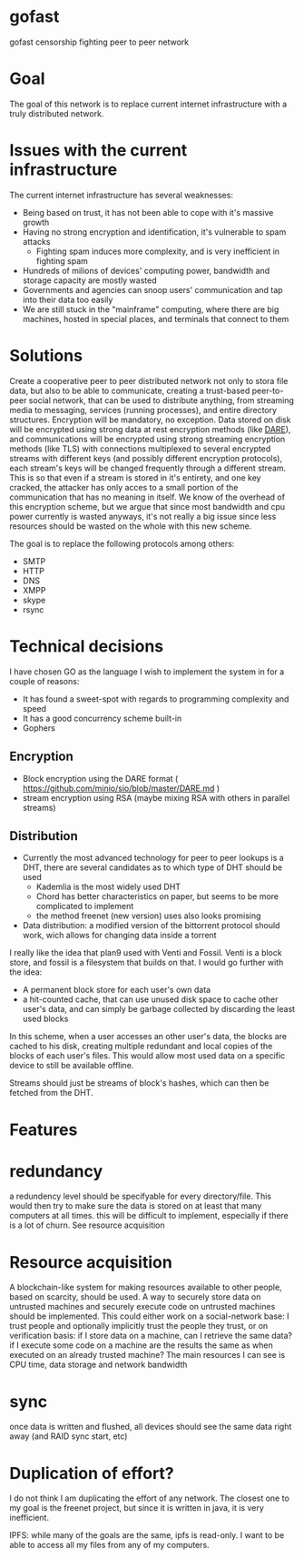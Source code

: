 gofast
======

gofast censorship fighting peer to peer network

Goal
======

The goal of this network is to replace current internet infrastructure with a truly distributed network.

Issues with the current infrastructure
======================================

The current internet infrastructure has several weaknesses:

  * Being based on trust, it has not been able to cope with it's massive growth
  * Having no strong encryption and identification, it's vulnerable to spam attacks
    * Fighting spam induces more complexity, and is very inefficient in fighting spam
  * Hundreds of milions of devices' computing power, bandwidth and storage capacity are mostly wasted
  * Governments and agencies can snoop users' communication and tap into their data too easily
  * We are still stuck in the "mainframe" computing, where there are big machines, hosted in special places,  and terminals that connect to them

Solutions
=========

Create a cooperative peer to peer distributed network not only to stora file data, but also to be able to communicate, creating a trust-based peer-to-peer social network, that can be used to distribute anything, from streaming media to messaging, services (running processes), and entire directory structures. Encryption will be mandatory, no exception. Data stored on disk will be encrypted using strong data at rest encryption methods (like [DARE](https://github.com/minio/sio/blob/master/DARE.md)), and communications will be encrypted using strong streaming encryption methods (like TLS) with connections multiplexed to several encrypted streams with different keys (and possibly different encryption protocols), each stream's keys will be changed frequently through a different stream. This is so that even if a stream is stored in it's entirety, and one key cracked, the attacker has only acces to a small portion of the communication that has no meaning in itself. We know of the overhead of this encryption scheme, but we argue that since most bandwidth and cpu power currently is wasted anyways, it's not really a big issue since less resources should be wasted on the whole with this new scheme.

The goal is to replace the following protocols among others:
  * SMTP
  * HTTP
  * DNS
  * XMPP
  * skype
  * rsync

Technical decisions
===================

I have chosen GO as the language I wish to implement the system in for a couple of reasons:
  * It has found a  sweet-spot with regards to programming complexity and speed
  * It has a good concurrency scheme built-in
  * Gophers

Encryption
----------

  * Block encryption using the DARE format ( https://github.com/minio/sio/blob/master/DARE.md )
  * stream encryption using RSA (maybe mixing RSA with others in parallel streams)

Distribution
------------
  * Currently the most advanced technology for peer to peer lookups is a DHT, there are several candidates as to which type of DHT should be used
    * Kademlia is the most widely used DHT
    * Chord has better characteristics on paper, but seems to be more complicated to implement
    * the method freenet (new version) uses also looks promising
  * Data distribution: a modified version of the bittorrent protocol should work, wich allows for changing data inside a torrent

I really like the idea that plan9 used with Venti and Fossil. Venti is a block store, and fossil is a filesystem that builds on that. I would go further with the idea:
  * A permanent block store for each user's own data
  * a hit-counted cache, that can use unused disk space to cache other user's data, and can simply be garbage collected by discarding the least used blocks

In this scheme, when a user accesses an other user's data, the blocks are cached to his disk, creating multiple redundant and local copies of the blocks of each user's files. This would allow most used data on a specific device to still be available offline.

Streams should just be streams of block's hashes, which can then be fetched from the DHT.

Features
========

# redundancy

a redundency level should be specifyable for every directory/file. This would then try to make sure the data is stored on at least that many computers at all times. this will be difficult to implement, especially if there is a lot of churn. See resource acquisition

# Resource acquisition

A blockchain-like system for making resources available to other people, based on scarcity, should be used. A way to securely store data on untrusted machines and securely execute code on untrusted machines should be implemented. This could either work on a social-network base: I trust people and optionally implicitly trust the people they trust, or on verification basis: if I store data on a machine, can I retrieve the same data? if I execute some code on a machine are the results the same as when executed on an already trusted machine? The main resources I can see is CPU time, data storage and network bandwidth

# sync

once data is written and flushed, all devices should see the same data right away (and RAID sync start, etc)

Duplication of effort?
======================

I do not think I am duplicating the effort of any network. The closest one to my goal is the freenet project, but since it is written in java, it is very inefficient.

IPFS: while many of the goals are the same, ipfs is read-only. I want to be able to access all my files from any of my computers.
